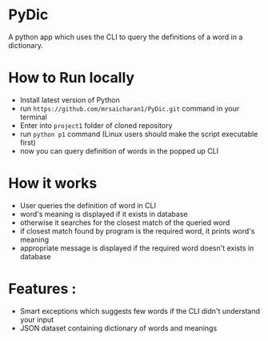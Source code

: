 # PyDic

A python app which uses the CLI to query the definitions of a word in a dictionary.

# How to Run locally

* Install latest version of Python
* run `https://github.com/mrsaicharan1/PyDic.git` command in your terminal
* Enter into `project1` folder of cloned repository
* run `python p1` command (Linux users should make the script executable first)
* now you can query definition of words in the popped up CLI

# How it works

* User queries the definition of word in CLI
* word's meaning is displayed if it exists in database 
* otherwise it searches for the closest match of the queried word
* if closest match found by program is the required word, it prints word's meaning
* appropriate message is displayed if the required word doesn't exists in database

# Features :

* Smart exceptions which suggests few words if the CLI didn't understand your input
* JSON dataset containing dictionary of words and meanings


